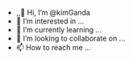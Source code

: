 - ,,👋 Hi, I’m @kimGanda
- 👀 I’m interested in ...
- 🌱 I’m currently learning ...
- 💞️ I’m looking to collaborate on ...
- 📫 How to reach me ...

<!---
kimGanda/kimGanda is a ✨ special ✨ repository because its `README.md` (this file) appears on your GitHub profile.
You can click the Preview link to take a look at your changes.
--->
